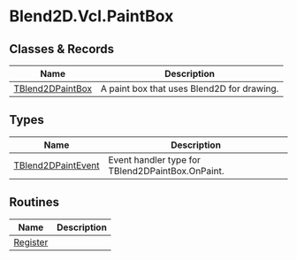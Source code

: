 # Blend2D.Vcl.PaintBox

## Classes & Records

| Name | Description |
| --- | --- |
| [TBlend2DPaintBox](classes/TBlend2DPaintBox.md) | A paint box that uses Blend2D for drawing. |

## Types

| Name | Description |
| --- | --- |
| [TBlend2DPaintEvent](types/TBlend2DPaintEvent.md) | Event handler type for TBlend2DPaintBox.OnPaint. |

## Routines

| Name | Description |
| --- | --- |
| [Register](routines/Register.md) | |

